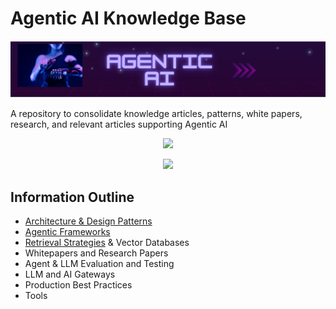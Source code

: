 # Agentic AI Knowledge Base

![Agentic AI](docs/Foundations/agentic-header.png)

A repository to consolidate knowledge articles, patterns, white papers, research, and relevant articles supporting Agentic AI

<p align="center">
<a href="https://agentic-ai.readthedocs.io"><img src="https://img.shields.io/badge/agentic-@readthedocs.io-blue"></a>
</p>

<p align="center">
<a href="https://opensource.org/licenses/Apache"><img src="https://img.shields.io/badge/license-Apache--2.0-green"></a>
</p>

## Information Outline

- [Architecture & Design Patterns](https://agentic-ai.readthedocs.io/en/latest/DesignPatterns/Readme/)
- [Agentic Frameworks](https://agentic-ai.readthedocs.io/en/latest/AgenticFrameworks/)
- [Retrieval Strategies]() & Vector Databases
- Whitepapers and Research Papers
- Agent & LLM Evaluation and Testing
- LLM and AI Gateways
- Production Best Practices
- Tools